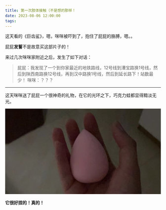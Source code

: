 ```yaml
---
title: 第一次肢体接触（不是想的那样！
date: 2023-08-06 12:00:00
tags:
---
```


这天看的《巨齿鲨》，嗯，咪咪被吓到了，抱住了屁屁的胳膊，嗯。。

屁屁**发誓**不是故意买这部片子的！

来过几次咪咪家附近之后，发生了如下对话：
> 屁屁：我发现了一个到你家最近的地铁路线，12号线到漕宝路换1号线，然后到陕西南路换12号线，再到汉中路换1号线，然后到延长路下！站数最少！
> 咪咪：？？？

---

这天咪咪送了屁屁一个很神奇的礼物，在它的光环之下，巧克力蛙都显得黯淡无光。

![很好捏的！](/images/amazing_gift.jpg)

**它很好捏的！真的！**